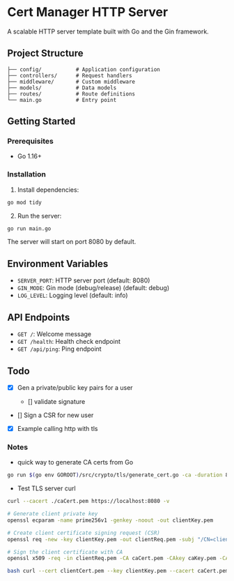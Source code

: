 # Cert Manager HTTP Server

A scalable HTTP server template built with Go and the Gin framework.

## Project Structure

```
├── config/           # Application configuration
├── controllers/      # Request handlers
├── middleware/       # Custom middleware
├── models/           # Data models
├── routes/           # Route definitions
└── main.go           # Entry point
```

## Getting Started

### Prerequisites

- Go 1.16+

### Installation

1. Install dependencies:

```bash
go mod tidy
```

2. Run the server:

```bash
go run main.go
```

The server will start on port 8080 by default.

## Environment Variables

- `SERVER_PORT`: HTTP server port (default: 8080)
- `GIN_MODE`: Gin mode (debug/release) (default: debug)
- `LOG_LEVEL`: Logging level (default: info)

## API Endpoints

- `GET /`: Welcome message
- `GET /health`: Health check endpoint
- `GET /api/ping`: Ping endpoint

## Todo

- [x] Gen a private/public key pairs for a user

  - [] validate signature

- [] Sign a CSR for new user
- [x] Example calling http with tls

### Notes

- quick way to generate CA certs from Go

```bash
go run $(go env GOROOT)/src/crypto/tls/generate_cert.go -ca -duration 87600h -host "localhost"
```

- Test TLS server curl

```bash
curl --cacert ./caCert.pem https://localhost:8080 -v
```

```bash
# Generate client private key
openssl ecparam -name prime256v1 -genkey -noout -out clientKey.pem

# Create client certificate signing request (CSR)
openssl req -new -key clientKey.pem -out clientReq.pem -subj "/CN=client"

# Sign the client certificate with CA
openssl x509 -req -in clientReq.pem -CA caCert.pem -CAkey caKey.pem -CAcreateserial -out clientCert.pem -days 365

bash curl --cert clientCert.pem --key clientKey.pem --cacert caCert.pem https://localhost:8443/api/resource
```
